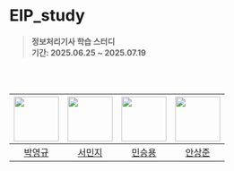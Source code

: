 # EIP_study
> **정보처리기사 학습 스터디** <br/> **기간: 2025.06.25 ~ 2025.07.19**



<br><br>

<div align="center">
  
|<img src="https://avatars.githubusercontent.com/u/103935448?v=4" width = 80>|<img src="https://avatars.githubusercontent.com/u/139518157?v=4" width = 80>|<img src="https://avatars.githubusercontent.com/u/175273485?v=4" width = 80>|<img src="https://avatars.githubusercontent.com/u/110471211?v=4" width= 80>|
|:---:|:---:|:---:|:---:|
|[박영규](https://github.com/Bzeromo)|[서민지](https://github.com/sxominxi)|[민승용](https://github.com/mini-suyo)|[안상준](https://github.com/yonggari0821)|
  
</div>
